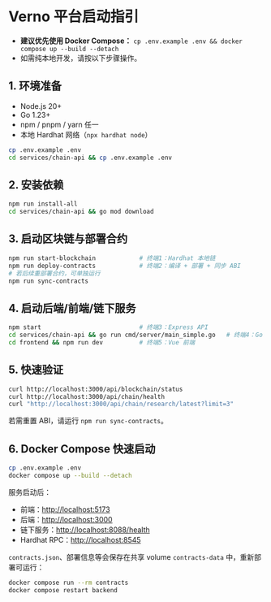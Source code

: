 # Verno 平台启动指引

- **建议优先使用 Docker Compose：** `cp .env.example .env && docker compose up --build --detach`
- 如需纯本地开发，请按以下步骤操作。

## 1. 环境准备
- Node.js 20+
- Go 1.23+
- npm / pnpm / yarn 任一
- 本地 Hardhat 网络（`npx hardhat node`）

```bash
cp .env.example .env
cd services/chain-api && cp .env.example .env
```

## 2. 安装依赖
```bash
npm run install-all
cd services/chain-api && go mod download
```

## 3. 启动区块链与部署合约
```bash
npm run start-blockchain            # 终端1：Hardhat 本地链
npm run deploy-contracts            # 终端2：编译 + 部署 + 同步 ABI
# 若后续重部署合约，可单独运行
npm run sync-contracts
```

## 4. 启动后端/前端/链下服务
```bash
npm start                           # 终端3：Express API
cd services/chain-api && go run cmd/server/main_simple.go   # 终端4：Go 链下 API
cd frontend && npm run dev          # 终端5：Vue 前端
```

## 5. 快速验证
```bash
curl http://localhost:3000/api/blockchain/status
curl http://localhost:3000/api/chain/health
curl "http://localhost:3000/api/chain/research/latest?limit=3"
```

若需重置 ABI，请运行 `npm run sync-contracts`。

## 6. Docker Compose 快速启动

```bash
cp .env.example .env
docker compose up --build --detach
```

服务启动后：

- 前端：<http://localhost:5173>
- 后端：<http://localhost:3000>
- 链下服务：<http://localhost:8088/health>
- Hardhat RPC：<http://localhost:8545>

`contracts.json`、部署信息等会保存在共享 volume `contracts-data` 中，重新部署可运行：

```bash
docker compose run --rm contracts
docker compose restart backend
```
